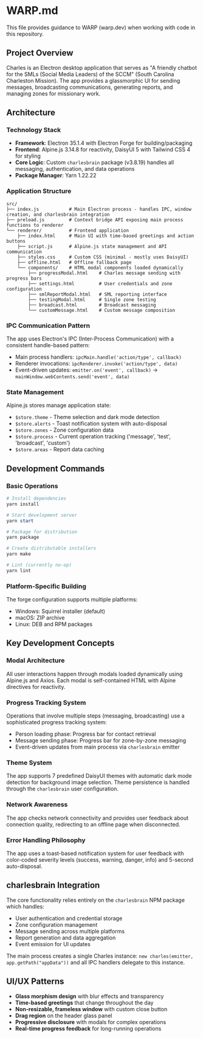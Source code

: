 # WARP.md

This file provides guidance to WARP (warp.dev) when working with code in this repository.

## Project Overview
Charles is an Electron desktop application that serves as "A friendly chatbot for the SMLs (Social Media Leaders) of the SCCM" (South Carolina Charleston Mission). The app provides a glassmorphic UI for sending messages, broadcasting communications, generating reports, and managing zones for missionary work.

## Architecture

### Technology Stack
- **Framework**: Electron 35.1.4 with Electron Forge for building/packaging
- **Frontend**: Alpine.js 3.14.8 for reactivity, DaisyUI 5 with Tailwind CSS 4 for styling
- **Core Logic**: Custom `charlesbrain` package (v3.8.19) handles all messaging, authentication, and data operations
- **Package Manager**: Yarn 1.22.22

### Application Structure
```
src/
├── index.js           # Main Electron process - handles IPC, window creation, and charlesbrain integration
├── preload.js         # Context bridge API exposing main process functions to renderer
└── renderer/          # Frontend application
    ├── index.html     # Main UI with time-based greetings and action buttons
    ├── script.js      # Alpine.js state management and API communication
    ├── styles.css     # Custom CSS (minimal - mostly uses DaisyUI)
    ├── offline.html   # Offline fallback page
    └── components/    # HTML modal components loaded dynamically
        ├── progressModal.html    # Charles message sending with progress bars
        ├── settings.html         # User credentials and zone configuration
        ├── smlReportModal.html   # SML reporting interface
        ├── testingModal.html     # Single zone testing
        ├── broadcast.html        # Broadcast messaging
        └── customMessage.html    # Custom message composition
```

### IPC Communication Pattern
The app uses Electron's IPC (Inter-Process Communication) with a consistent handle-based pattern:
- Main process handlers: `ipcMain.handle('action/type', callback)`
- Renderer invocations: `ipcRenderer.invoke('action/type', data)`
- Event-driven updates: `emitter.on('event', callback)` → `mainWindow.webContents.send('event', data)`

### State Management
Alpine.js stores manage application state:
- `$store.theme` - Theme selection and dark mode detection
- `$store.alerts` - Toast notification system with auto-disposal
- `$store.zones` - Zone configuration data
- `$store.process` - Current operation tracking ('message', 'test', 'broadcast', 'custom')
- `$store.areas` - Report data caching

## Development Commands

### Basic Operations
```powershell
# Install dependencies
yarn install

# Start development server
yarn start

# Package for distribution
yarn package

# Create distributable installers
yarn make

# Lint (currently no-op)
yarn lint
```

### Platform-Specific Building
The forge configuration supports multiple platforms:
- Windows: Squirrel installer (default)
- macOS: ZIP archive
- Linux: DEB and RPM packages

## Key Development Concepts

### Modal Architecture
All user interactions happen through modals loaded dynamically using Alpine.js and Axios. Each modal is self-contained HTML with Alpine directives for reactivity.

### Progress Tracking System
Operations that involve multiple steps (messaging, broadcasting) use a sophisticated progress tracking system:
- Person loading phase: Progress bar for contact retrieval
- Message sending phase: Progress bar for zone-by-zone messaging
- Event-driven updates from main process via `charlesbrain` emitter

### Theme System
The app supports 7 predefined DaisyUI themes with automatic dark mode detection for background image selection. Theme persistence is handled through the `charlesbrain` user configuration.

### Network Awareness
The app checks network connectivity and provides user feedback about connection quality, redirecting to an offline page when disconnected.

### Error Handling Philosophy
The app uses a toast-based notification system for user feedback with color-coded severity levels (success, warning, danger, info) and 5-second auto-disposal.

## charlesbrain Integration
The core functionality relies entirely on the `charlesbrain` NPM package which handles:
- User authentication and credential storage
- Zone configuration management
- Message sending across multiple platforms
- Report generation and data aggregation
- Event emission for UI updates

The main process creates a single Charles instance: `new charles(emitter, app.getPath("appData"))` and all IPC handlers delegate to this instance.

## UI/UX Patterns
- **Glass morphism design** with blur effects and transparency
- **Time-based greetings** that change throughout the day
- **Non-resizable, frameless window** with custom close button
- **Drag region** on the header glass panel
- **Progressive disclosure** with modals for complex operations
- **Real-time progress feedback** for long-running operations
